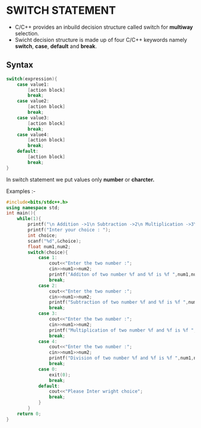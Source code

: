 # SWITCH STATEMENT

- C/C++ provides an inbuild decision structure called switch for **multiway** selection.
- Swicht decision structure is made up of four C/C++ keywords namely **switch**, **case**, **default** and **break**.

## Syntax 
```cpp
switch(expression){
    case value1:
        [action block]
        break;
    case value2:
        [action block]
        break;
    case value3:
        [action block]
        break;                
    case value4:
        [action block]
        break;
    default:
        [action block]
        break;        
}
```
In switch statement we put values only **number** or **charcter.**

Examples :-
```cpp
#include<bits/stdc++.h>
using namespace std;
int main(){
    while(1){
        printf("\n Addition ->1\n Subtraction ->2\n Multiplication ->3\n Division ->4\n Exit -> 0\n");
        printf("Inter your choice : ");
        int choice;
        scanf("%d",&choice);
        float num1,num2;
        switch(choice){
            case 1:
                cout<<"Enter the two number :";
                cin>>num1>>num2;
                printf("Additon of two number %f and %f is %f ",num1,num2,num1+num2);
                break;
            case 2:
                cout<<"Enter the two number :";
                cin>>num1>>num2;
                printf("Subtraction of two number %f and %f is %f ",num1,num2,num1-num2);
                break;
            case 3:
                cout<<"Enter the two number :";
                cin>>num1>>num2;
                printf("Multiplication of two number %f and %f is %f ",num1,num2,num1*num2);
                break;
            case 4:
                cout<<"Enter the two number :";
                cin>>num1>>num2;
                printf("Division of two number %f and %f is %f ",num1,num2,num1/num2);
                break;
            case 0:
                exit(0);
                break;
            default: 
                cout<<"Please Inter wright choice";
                break;
            }
        }
    return 0;
}
```


